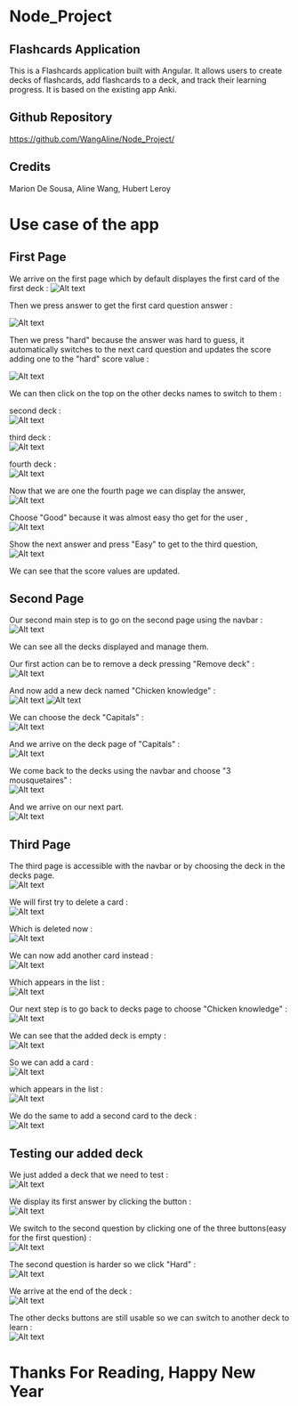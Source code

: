 # Node_Project
## Flashcards Application

This is a Flashcards application built with Angular. It allows users to create decks of flashcards, add flashcards to a deck, and track their learning progress.
It is based on the existing app Anki.

## Github Repository

https://github.com/WangAline/Node_Project/

## Credits
Marion De Sousa, Aline Wang, Hubert Leroy

# Use case of the app

## First Page

We arrive on the first page which by default displayes the first card of the first deck  : 
![Alt text](Screenshots/main/main_on_start.png)

Then we press answer to get the first card question answer  :

![Alt text](Screenshots/main/main_with_answer.png)

Then we press "hard" because the answer was hard to guess, it automatically switches to the next card question and updates the score adding one to the "hard" score value  :

![Alt text](Screenshots/main/main_hard_pressed.png)

We can then click on the top on the other decks names to switch to them  :

second deck  :  
![Alt text](Screenshots/main/second_deck_after_switching.png)

third deck  :  
![Alt text](Screenshots/main/third_deck_after_switching.png)

fourth deck  :  
![Alt text](Screenshots/main/fourth_deck_after_switching.png)

Now that we are one the fourth page we can display the answer,  
![Alt text](Screenshots/main/fourth_deck_main_with_answer.png)

Choose "Good" because it was almost easy tho get for the user  ,  
![Alt text](Screenshots/main/fourth_deck_main_good_pressed.png)

Show the next answer and press "Easy" to get to the third question,  
![Alt text](Screenshots/main/fourth_deck_main_easy_pressed.png)

We can see that the score values are updated.  

## Second Page

Our second main step is to go on the second page using the navbar  :  
![Alt text](Screenshots/decks/decks_page_on_start.png)

We can see all the decks displayed and manage them.

Our first action can be to remove a deck pressing "Remove deck"  :  
![Alt text](Screenshots/decks/removed_a_deck.png)

And now add a new deck named "Chicken knowledge"  :  
![Alt text](Screenshots/decks/adding_chicken_knowledge.png)
![Alt text](Screenshots/decks/chicken_knowledge_added.png)

We can choose the deck "Capitals"  :  
![Alt text](Screenshots/decks/choosing_deck_capitals.png)
  
And we arrive on the deck page of "Capitals"  :  
![Alt text](Screenshots/decks/after_choosing_deck_capitals.png)

We come back to the decks using the navbar and choose "3 mousquetaires"  :  
 ![Alt text](Screenshots/decks/choosing_deck_3_mousquetaires.png)

And we arrive on our next part.  
 ![Alt text](Screenshots/deck/after_choosing_3_mousquetaires.png)

## Third Page

The third page is accessible with the navbar or by choosing the deck in the decks page.  
![Alt text](Screenshots/deck/after_choosing_3_mousquetaires.png)

We will first try to delete a card  :  
![Alt text](Screenshots/deck/before_deleting_a_card.png)

Which is deleted now  :  
![Alt text](Screenshots/deck/after_deleting_a_card.png)

We can now add another card instead  :  
![Alt text](Screenshots/deck/adding_a_card_back.png)

Which appears in the list  :  
![Alt text](Screenshots/deck/added_a_card_back.png)

Our next step is to go back to decks page to choose "Chicken knowledge"  :  
![Alt text](Screenshots/deck/coming_back_to_decks_choosing_chicken_knowledge.png)

We can see that the added deck is empty  :  
![Alt text](Screenshots/deck/empty_chicken_knowledge.png)

So we can add a card  :  
![Alt text](Screenshots/deck/chicken_knowledge_adding_first.png) 

which appears in the list  :  
![Alt text](Screenshots/deck/chicken_knowledge_added_first.png)

We do the same to add a second card to the deck  :  
![Alt text](Screenshots/deck/chicken_knowledge_added_second.png)

## Testing our added deck

We just added a deck that we need to test  :  
![Alt text](Screenshots/deck/selecting_chicken_knowledge_on_main.png)

We display its first answer by clicking the button  :  
![Alt text](Screenshots/deck/displaying_first_answer_main.png)

We switch to the second question by clicking one of the three buttons(easy for the first question)  :  
![Alt text](Screenshots/deck/displaying_second_question_main.png)

The second question is harder so we click "Hard"  :  
![Alt text](Screenshots/deck/choosing_hard_second_question_main.png)

We arrive at the end of the deck  :  
![Alt text](Screenshots/deck/end_of_the_deck.png)

The other decks buttons are still usable so we can switch to another deck to learn  :  
![Alt text](Screenshots/deck/choosed_a_new_deck.png)

# Thanks For Reading, Happy New Year

